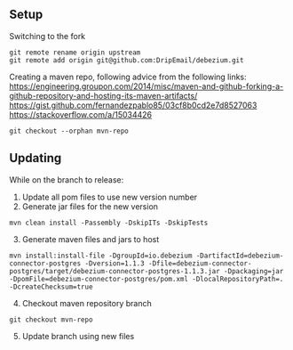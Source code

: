 ## Setup

Switching to the fork
```
git remote rename origin upstream
git remote add origin git@github.com:DripEmail/debezium.git
```

Creating a maven repo, following advice from the following links:
https://engineering.groupon.com/2014/misc/maven-and-github-forking-a-github-repository-and-hosting-its-maven-artifacts/
https://gist.github.com/fernandezpablo85/03cf8b0cd2e7d8527063
https://stackoverflow.com/a/15034426
```
git checkout --orphan mvn-repo
```

## Updating

While on the branch to release:
1. Update all pom files to use new version number
2. Generate jar files for the new version
```
mvn clean install -Passembly -DskipITs -DskipTests
```
3. Generate maven files and jars to host
```
mvn install:install-file -DgroupId=io.debezium -DartifactId=debezium-connector-postgres -Dversion=1.1.3 -Dfile=debezium-connector-postgres/target/debezium-connector-postgres-1.1.3.jar -Dpackaging=jar -DpomFile=debezium-connector-postgres/pom.xml -DlocalRepositoryPath=. -DcreateChecksum=true
```
4. Checkout maven repository branch
```
git checkout mvn-repo
```
5. Update branch using new files
